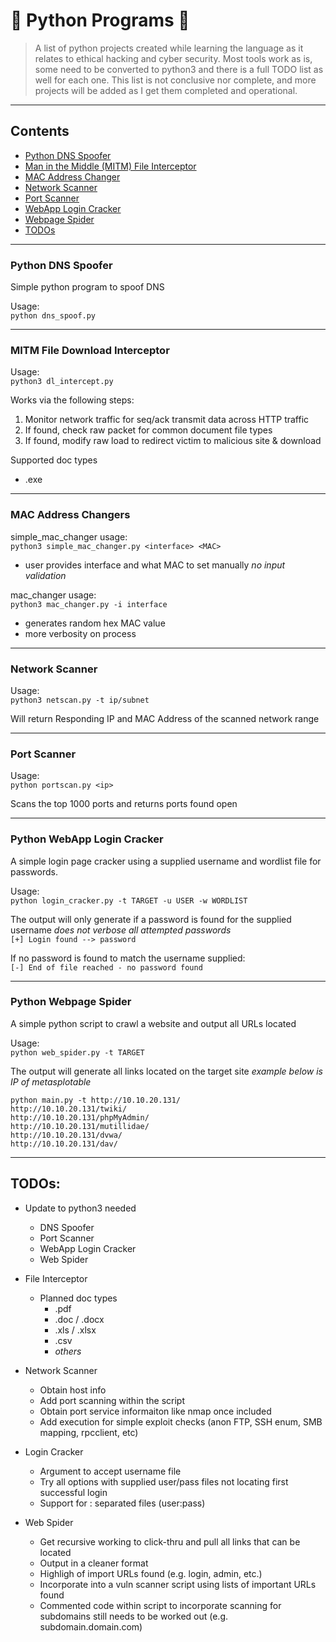 # :snake: Python Programs :snake:
 > A list of python projects created while learning the language as it relates to ethical hacking and cyber security. Most tools work as is, some need to be converted to python3 and there is a full TODO list as well for each one. This list is not conclusive nor complete, and more projects will be added as I get them completed and operational.
---
## Contents
- [Python DNS Spoofer](#dns-spoofer)
- [Man in the Middle (MITM) File Interceptor](#interceptor)
- [MAC Address Changer](#mac-changer)
- [Network Scanner](#net-scanner)
- [Port Scanner](#port-scanner)
- [WebApp Login Cracker](#login-cracker)
- [Webpage Spider](#web-spider)
- [TODOs](#todo)

---
<a name="dns-spoofer"></a>
### Python DNS Spoofer

Simple python program to spoof DNS

Usage:  
`python dns_spoof.py`

---
<a name="interceptor"></a>
### MITM File Download Interceptor

Usage:  
`python3 dl_intercept.py`

Works via the following steps:  
1. Monitor network traffic for seq/ack transmit data across HTTP traffic
2. If found, check raw packet for common document file types
3. If found, modify raw load to redirect victim to malicious site & download
  
Supported doc types
* .exe  
---
<a name="mac-changer"></a>
### MAC Address Changers

simple_mac_changer usage:  
`python3 simple_mac_changer.py <interface> <MAC>`  
- user provides interface and what MAC to set manually *no input validation*  

mac_changer usage:  
`python3 mac_changer.py -i interface`
* generates random hex MAC value
* more verbosity on process

---
<a name="net-scanner"></a>
### Network Scanner

Usage:  
`python3 netscan.py -t ip/subnet`

Will return Responding IP and MAC Address of the scanned network range

---
<a name="port-scanner"></a>
### Port Scanner

Usage:  
`python portscan.py <ip>`

Scans the top 1000 ports and returns ports found open

---
<a name="login-cracker"></a>
### Python WebApp Login Cracker

A simple login page cracker using a supplied username and wordlist file for passwords.  

Usage:  
`python login_cracker.py -t TARGET -u USER -w WORDLIST`
  
The output will only generate if a password is found for the supplied username *does not verbose all attempted passwords*  
`[+] Login found --> password`  
  
If no password is found to match the username supplied:    
`[-] End of file reached - no password found`  

---
<a name="web-spider"></a>
### Python Webpage Spider

A simple python script to crawl a website and output all URLs located

Usage:  
`python web_spider.py -t TARGET`
 
The output will generate all links located on the target site *example below is IP of metasplotable*  
```
python main.py -t http://10.10.20.131/
http://10.10.20.131/twiki/
http://10.10.20.131/phpMyAdmin/
http://10.10.20.131/mutillidae/
http://10.10.20.131/dvwa/
http://10.10.20.131/dav/
```
---
<a name="todo"></a> 
## TODOs:

- Update to python3 needed
    - DNS Spoofer
    - Port Scanner
    - WebApp Login Cracker
    - Web Spider

- File Interceptor
    - Planned doc types
        * .pdf
        * .doc / .docx
        * .xls / .xlsx        
        * .csv
        * *others*

- Network Scanner
    - Obtain host info
    - Add port scanning within the script
    - Obtain port service informaiton like nmap once included
    - Add execution for simple exploit checks (anon FTP, SSH enum, SMB mapping, rpcclient, etc)

- Login Cracker
    - Argument to accept username file
    - Try all options with supplied user/pass files not locating first successful login
    - Support for : separated files (user:pass)

- Web Spider
    - Get recursive working to click-thru and pull all links that can be located
    - Output in a cleaner format
    - Highligh of import URLs found (e.g. login, admin, etc.)
    - Incorporate into a vuln scanner script using lists of important URLs found
    - Commented code within script to incorporate scanning for subdomains still needs to be worked out (e.g. subdomain.domain.com)

